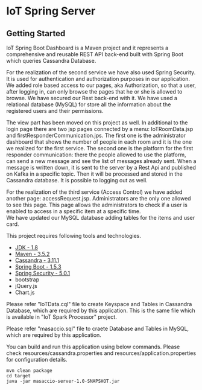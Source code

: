 # IoT Spring Server

## Getting Started

IoT Spring Boot Dashboard is a Maven project and it represents a comprehensive and reusable REST API back-end built with Spring Boot which queries Cassandra Database.

For the realization of the second service we have also used Spring Security. It is used for authentication and authorization purposes in our application. We added role based access to our pages, aka Authorization, so that a user, after logging in, can only browse the pages that he or she is allowed to browse. We have secured our Rest back-end with it.
We have used a relational database (MySQL) for store all the information about the registered users and their permissions.

The view part has been moved on this project as well. In additional to the login page there are two jsp pages connected by a menu: IoTRoomData.jsp and firstResponderCommunication.jps. The first one is the administrator dashboard that shows the number of people in each room and it is the one we realized for the first service. The second one is the platform for the first responder communication: there the people allowed to use the platform, can send a new message and see the list of messages already sent. When a message is written down, it is sent to the server by a Rest Api and published on Kafka in a specific topic. Then it will be processed and stored in the Cassandra database. 
It is possible to logging out as well.

For the realization of the third service (Access Control) we have added another page: accessRequest.jsp. Administrators are the only one allowed to see this page.
This page allows the administrators to check if a user is enabled to access in a specific item at a specific time.  
We have updated our MySQL database adding tables for the items and user card.

This project requires following tools and technologies.

* [JDK - 1.8](http://www.oracle.com/technetwork/java/javase/downloads/jdk8-downloads-2133151.html)
* [Maven - 3.5.2](https://maven.apache.org/download.cgi)
* [Cassandra - 3.11.1](http://cassandra.apache.org/download/)
* [Spring Boot - 1.5.3](https://mvnrepository.com/artifact/org.springframework.boot/spring-boot/1.3.5.RELEASE)
* [Spring Security - 5.0.1](https://projects.spring.io/spring-security/)
* bootstrap
* jQuery.js
* Chart.js


Please refer "IoTData.cql" file to create Keyspace and Tables in Cassandra Database, which are required by this application. This is the same file which is available in "IoT Spark Processor" project.

Please refer "masaccio.sql" file to craete Database and Tables in MySQL, which are required by this application.

You can build and run this application using below commands. Please check resources/cassandra.properties and resources/application.properties for configuration details.

```
mvn clean package
cd target
java -jar masaccio-server-1.0-SNAPSHOT.jar
```
